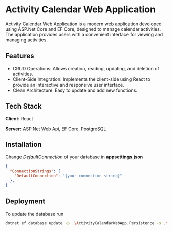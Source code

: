 # Activity Calendar Web Application

Activity Calendar Web Application is a modern web application developed using ASP.Net Core and EF Core, designed to manage calendar activities. The application provides users with a convenient interface for viewing and managing activities.

## Features

- CRUD Operations: Allows creation, reading, updating, and deletion of activities.
- Client-Side Integration: Implements the client-side using React to provide an interactive and responsive user interface.
- Clean Architecture: Easy to update and add new functions.

## Tech Stack

**Client:** React

**Server:** ASP.Net Web Api, EF Core, PostgreSQL

## Installation

Change *DefaultConnection* of your database in **appsettings.json**

```json
{
  "ConnectionStrings": {
    "DefaultConnection": "{your connection string}"
  },
}
```

## Deployment

To update the database run

```bash
dotnet ef database update -p .\ActivityCalendarWebApp.Persistence -s .\ActivityCalendarWebApp.API
```

